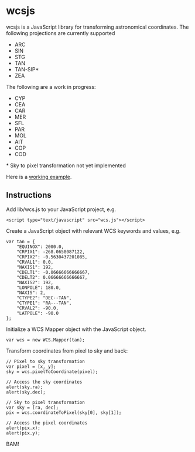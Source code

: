 wcsjs
=====

wcsjs is a JavaScript library for transforming astronomical coordinates.  The following projections are currently supported

* ARC
* SIN
* STG
* TAN
* TAN-SIP\*
* ZEA

The following are a work in progress:
* CYP
* CEA
* CAR
* MER
* SFL
* PAR
* MOL
* AIT
* COP
* COD

\* Sky to pixel transformation not yet implemented

Here is a [working example](http://kapadia.github.com/wcsjs/).

Instructions
------------
Add lib/wcs.js to your JavaScript project, e.g.

    <script type="text/javascript" src="wcs.js"></script>

Create a JavaScript object with relevant WCS keywords and values, e.g.

    var tan = {
        "EQUINOX": 2000.0,
        "CRPIX1": -268.0658087122,
        "CRPIX2": -0.5630437201085,
        "CRVAL1": 0.0,
        "NAXIS1": 192,
        "CDELT1": -0.06666666666667,
        "CDELT2": 0.06666666666667,
        "NAXIS2": 192,
        "LONPOLE": 180.0,
        "NAXIS": 2,
        "CTYPE2": "DEC--TAN",
        "CTYPE1": "RA---TAN",
        "CRVAL2": -90.0,
        "LATPOLE": -90.0
    };

Initialize a WCS Mapper object with the JavaScript object.

    var wcs = new WCS.Mapper(tan);

Transform coordinates from pixel to sky and back:

    // Pixel to sky transformation
    var pixel = [x, y];
    sky = wcs.pixelToCoordinate(pixel);

    // Access the sky coordinates
    alert(sky.ra);
    alert(sky.dec);

    // Sky to pixel transformation
    var sky = [ra, dec];
    pix = wcs.coordinateToPixel(sky[0], sky[1]);

    // Access the pixel coordinates
    alert(pix.x);
    alert(pix.y);

BAM!